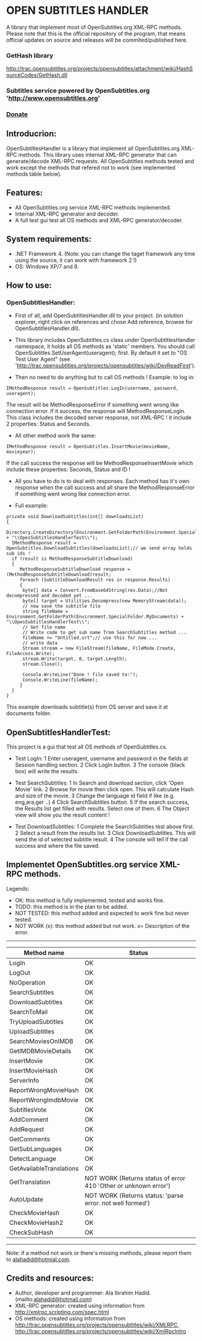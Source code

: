 # OPEN SUBTITLES HANDLER
A library that implement most of OpenSubtitles.org XML-RPC methods. 
Please note that this is the official repository of the program, that means official updates on source and releases will be commited/published here.

### GetHash library
http://trac.opensubtitles.org/projects/opensubtitles/attachment/wiki/HashSourceCodes/GetHash.dll

### Subtitles service powered by OpenSubtitles.org 'http://www.opensubtitles.org'

### [Donate](https://www.paypal.com/cgi-bin/webscr?cmd=_donations&business=alahadid@gmail.com&item_name=Donation&currency_code=USD&bn=PP-DonationsBF)

## Introducrion:
OpenSubtitlesHandler is a library that implement all OpenSubtitles.org XML-RPC methods.
This library uses internal XML-RPC generator that can generate/decode XML-RPC requests. 
All OpenSubtitles methods tested and work except the methods that refered not to work (see implemented methods table below).

## Features:

- All OpenSubtitles.org service XML-RPC methods implemented.
- Internal XML-RPC generator and decoder.
- A full test gui test all OS methods and XML-RPC generator/decoder.

## System requirements:
- .NET Framework 4. (Note: you can change the taget framework any time using the source, it can work with framework 2 !)
- OS: Windows XP/7 and 8.

## How to use:

### OpenSubtitlesHandler:

- First of all, add OpenSubtitlesHandler.dll to your project. (in solution explorer, right click on references and chose
  Add reference, browse for OpenSubtitlesHandler.dll).

- This library includes OpenSubtitles.cs class under OpenSubtitlesHandler namespace, it holds all OS methods as 'static' members. 
You should call OpenSubtitles.SetUserAgent(useragent); first. 
By default it set to "OS Test User Agent" (see 'http://trac.opensubtitles.org/projects/opensubtitles/wiki/DevReadFirst').

- Then no need to do anything but to call OS methods !
Example: to log in:
~~~
IMethodResponse result = OpenSubtitles.LogIn(username, password, useragent);
~~~
The result will be MethodResponseError if something went wrong like connection error. If it success, the response will MethodResponseLogIn. This class includes the decoded server response, not XML-RPC ! it include 2 properties: Status and Seconds.

- All other method work the same:
~~~
IMethodResponse result = OpenSubtitles.InsertMovie(movieName, movieyear);
~~~
If the call success the response will be MethodResponseInsertMovie which include these properties: Seconds, Status and ID !

- All you have to do is to deal with responses. Each method has it's own response when the call success and all share the MethodResponseError if something went wrong like connection error.

- Full example:
~~~
private void DownloadSubtitles(int[] downloadsList)
{
  Directory.CreateDirectory(Environment.GetFolderPath(Environment.SpecialFolder.MyDocuments) + "\\OpesSubtitlesHandlerTest\\");
  IMethodResponse result = OpenSubtitles.DownloadSubtitles(downloadsList);// we send array holds sub ids !
  if (result is MethodResponseSubtitleDownload)
  {
     MethodResponseSubtitleDownload response = (MethodResponseSubtitleDownload)result; 
     foreach (SubtitleDownloadResult res in response.Results)
     {
      byte[] data = Convert.FromBase64String(res.Data);//Not decompressed and decoded yet ...
      byte[] target = Utilities.Decompress(new MemoryStream(data));
      // now save the subtitle file
      string fileName = Environment.GetFolderPath(Environment.SpecialFolder.MyDocuments) + "\\OpesSubtitlesHandlerTest\\";
      // Get file name
      // Write code to get sub name from SearchSubtitles method ...
      fileName += "Untitled.srt";// use this for now ...
      // write data
      Stream stream = new FileStream(fileName, FileMode.Create, FileAccess.Write);
      stream.Write(target, 0, target.Length);
      stream.Close();

      Console.WriteLine("Done ! file saved to:");
      Console.WriteLine(fileName);
     }
  }
}
~~~
This example downloads subtitle(s) from OS server and save it at documents folder.

## OpenSubtitlesHandlerTest:

This project is a gui that test all OS methods of OpenSubtitles.cs.

- Test LogIn:
1 Enter useragent, username and password in the fields at Session handling section.
2 Click LogIn button.
3 The console (black box) will write the results.

- Test SearchSubtitles:
1 In Search and download section, click 'Open Movie' link.
2 Browse for movie then click open. This will calculate Hash and size of the movie.
3 Change the language id field if like (e.g. eng,ara,ger ..)
4 Click SearchSubtitles button.
5 If the search success, the Results list get filled with results. Select one of them.
6 The Object view will show you the result content !

- Test DownloadSubtitles:
1 Complete the SearchSubtitles test above first.
2 Select a result from the results list.
3 Click DownloadSubtitles. This will send the id of selected subtitle result.
4 The console will tell if the call success and where the file saved.

## Implementet OpenSubtitles.org service XML-RPC methods.

Legends:
- OK: this method is fully implemented, tested and works fine.
- TODO: this method is in the plan to be added.
- NOT TESTED: this method added and expected to work fine but never tested.
- NOT WORK (x): this method added but not work. x= Description of the error.

--------------------------------------------
Method name              | Status
-------------------------|------------------
LogIn                    | OK
LogOut                   | OK
NoOperation              | OK
SearchSubtitles          | OK
DownloadSubtitles        | OK
SearchToMail             | OK
TryUploadSubtitles       | OK
UploadSubtitles          | OK
SearchMoviesOnIMDB       | OK
GetIMDBMovieDetails      | OK
InsertMovie              | OK
InsertMovieHash          | OK
ServerInfo               | OK
ReportWrongMovieHash     | OK
ReportWrongImdbMovie     | OK
SubtitlesVote            | OK
AddComment               | OK
AddRequest               | OK
GetComments              | OK
GetSubLanguages          | OK
DetectLanguage           | OK
GetAvailableTranslations | OK
GetTranslation           | NOT WORK (Returns status of error 410 'Other or unknown error')
AutoUpdate               | NOT WORK (Returns status: 'parse error. not well formed')
CheckMovieHash           | OK
CheckMovieHash2          | OK
CheckSubHash             | OK
--------------------------------------------

Note: if a method not work or there's missing methods, please report them to alahadid@hotmial.com.


## Credits and resources:
- Author, developer and programmer: Ala Ibrahim Hadid. (mailto:alahadid@hotmail.com)
- XML-RPC generator: created using information from http://xmlrpc.scripting.com/spec.html
- OS methods: created using information from http://trac.opensubtitles.org/projects/opensubtitles/wiki/XMLRPC, http://trac.opensubtitles.org/projects/opensubtitles/wiki/XmlRpcIntro
